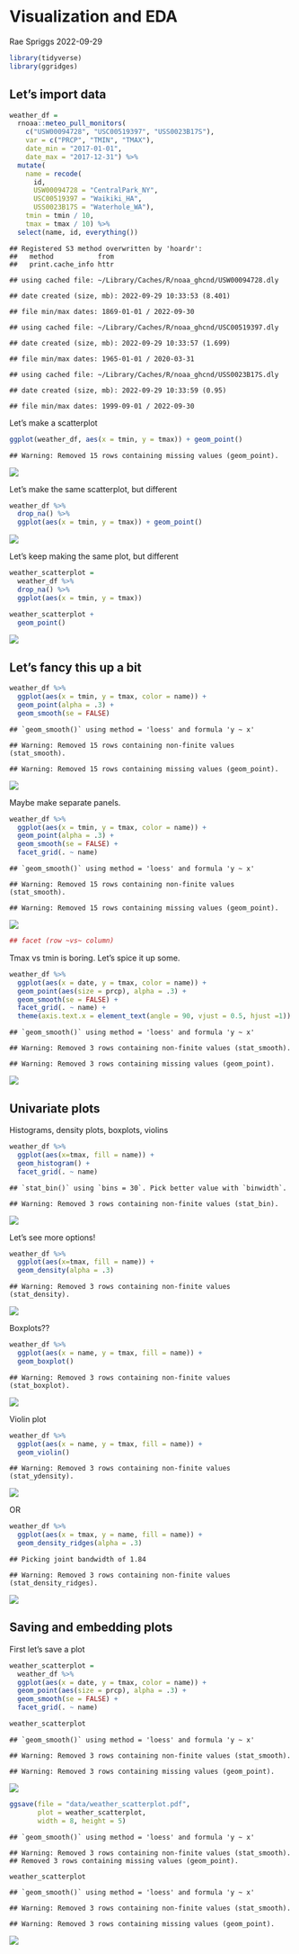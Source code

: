 Visualization and EDA
================
Rae Spriggs
2022-09-29

``` r
library(tidyverse)
library(ggridges)
```

## Let’s import data

``` r
weather_df = 
  rnoaa::meteo_pull_monitors(
    c("USW00094728", "USC00519397", "USS0023B17S"),
    var = c("PRCP", "TMIN", "TMAX"), 
    date_min = "2017-01-01",
    date_max = "2017-12-31") %>%
  mutate(
    name = recode(
      id, 
      USW00094728 = "CentralPark_NY", 
      USC00519397 = "Waikiki_HA",
      USS0023B17S = "Waterhole_WA"),
    tmin = tmin / 10,
    tmax = tmax / 10) %>%
  select(name, id, everything())
```

    ## Registered S3 method overwritten by 'hoardr':
    ##   method           from
    ##   print.cache_info httr

    ## using cached file: ~/Library/Caches/R/noaa_ghcnd/USW00094728.dly

    ## date created (size, mb): 2022-09-29 10:33:53 (8.401)

    ## file min/max dates: 1869-01-01 / 2022-09-30

    ## using cached file: ~/Library/Caches/R/noaa_ghcnd/USC00519397.dly

    ## date created (size, mb): 2022-09-29 10:33:57 (1.699)

    ## file min/max dates: 1965-01-01 / 2020-03-31

    ## using cached file: ~/Library/Caches/R/noaa_ghcnd/USS0023B17S.dly

    ## date created (size, mb): 2022-09-29 10:33:59 (0.95)

    ## file min/max dates: 1999-09-01 / 2022-09-30

Let’s make a scatterplot

``` r
ggplot(weather_df, aes(x = tmin, y = tmax)) + geom_point()
```

    ## Warning: Removed 15 rows containing missing values (geom_point).

![](Visualization_and_EDA_files/figure-gfm/unnamed-chunk-3-1.png)<!-- -->

Let’s make the same scatterplot, but different

``` r
weather_df %>% 
  drop_na() %>% 
  ggplot(aes(x = tmin, y = tmax)) + geom_point()
```

![](Visualization_and_EDA_files/figure-gfm/unnamed-chunk-4-1.png)<!-- -->

Let’s keep making the same plot, but different

``` r
weather_scatterplot = 
  weather_df %>% 
  drop_na() %>% 
  ggplot(aes(x = tmin, y = tmax)) 

weather_scatterplot + 
  geom_point()
```

![](Visualization_and_EDA_files/figure-gfm/unnamed-chunk-5-1.png)<!-- -->

## Let’s fancy this up a bit

``` r
weather_df %>% 
  ggplot(aes(x = tmin, y = tmax, color = name)) + 
  geom_point(alpha = .3) + 
  geom_smooth(se = FALSE)
```

    ## `geom_smooth()` using method = 'loess' and formula 'y ~ x'

    ## Warning: Removed 15 rows containing non-finite values (stat_smooth).

    ## Warning: Removed 15 rows containing missing values (geom_point).

![](Visualization_and_EDA_files/figure-gfm/unnamed-chunk-6-1.png)<!-- -->

Maybe make separate panels.

``` r
weather_df %>% 
  ggplot(aes(x = tmin, y = tmax, color = name)) + 
  geom_point(alpha = .3) + 
  geom_smooth(se = FALSE) + 
  facet_grid(. ~ name)
```

    ## `geom_smooth()` using method = 'loess' and formula 'y ~ x'

    ## Warning: Removed 15 rows containing non-finite values (stat_smooth).

    ## Warning: Removed 15 rows containing missing values (geom_point).

![](Visualization_and_EDA_files/figure-gfm/unnamed-chunk-7-1.png)<!-- -->

``` r
## facet (row ~vs~ column) 
```

Tmax vs tmin is boring. Let’s spice it up some.

``` r
weather_df %>% 
  ggplot(aes(x = date, y = tmax, color = name)) + 
  geom_point(aes(size = prcp), alpha = .3) + 
  geom_smooth(se = FALSE) + 
  facet_grid(. ~ name) + 
  theme(axis.text.x = element_text(angle = 90, vjust = 0.5, hjust =1))
```

    ## `geom_smooth()` using method = 'loess' and formula 'y ~ x'

    ## Warning: Removed 3 rows containing non-finite values (stat_smooth).

    ## Warning: Removed 3 rows containing missing values (geom_point).

![](Visualization_and_EDA_files/figure-gfm/unnamed-chunk-8-1.png)<!-- -->

## Univariate plots

Histograms, density plots, boxplots, violins

``` r
weather_df %>% 
  ggplot(aes(x=tmax, fill = name)) + 
  geom_histogram() + 
  facet_grid(. ~ name)
```

    ## `stat_bin()` using `bins = 30`. Pick better value with `binwidth`.

    ## Warning: Removed 3 rows containing non-finite values (stat_bin).

![](Visualization_and_EDA_files/figure-gfm/unnamed-chunk-9-1.png)<!-- -->

Let’s see more options!

``` r
weather_df %>% 
  ggplot(aes(x=tmax, fill = name)) + 
  geom_density(alpha = .3) 
```

    ## Warning: Removed 3 rows containing non-finite values (stat_density).

![](Visualization_and_EDA_files/figure-gfm/unnamed-chunk-10-1.png)<!-- -->

Boxplots??

``` r
weather_df %>% 
  ggplot(aes(x = name, y = tmax, fill = name)) + 
  geom_boxplot()
```

    ## Warning: Removed 3 rows containing non-finite values (stat_boxplot).

![](Visualization_and_EDA_files/figure-gfm/unnamed-chunk-11-1.png)<!-- -->

Violin plot

``` r
weather_df %>% 
  ggplot(aes(x = name, y = tmax, fill = name)) + 
  geom_violin()
```

    ## Warning: Removed 3 rows containing non-finite values (stat_ydensity).

![](Visualization_and_EDA_files/figure-gfm/unnamed-chunk-12-1.png)<!-- -->

OR

``` r
weather_df %>% 
  ggplot(aes(x = tmax, y = name, fill = name)) + 
  geom_density_ridges(alpha = .3)
```

    ## Picking joint bandwidth of 1.84

    ## Warning: Removed 3 rows containing non-finite values (stat_density_ridges).

![](Visualization_and_EDA_files/figure-gfm/unnamed-chunk-13-1.png)<!-- -->

## Saving and embedding plots

First let’s save a plot

``` r
weather_scatterplot = 
  weather_df %>% 
  ggplot(aes(x = date, y = tmax, color = name)) + 
  geom_point(aes(size = prcp), alpha = .3) + 
  geom_smooth(se = FALSE) +
  facet_grid(. ~ name)

weather_scatterplot
```

    ## `geom_smooth()` using method = 'loess' and formula 'y ~ x'

    ## Warning: Removed 3 rows containing non-finite values (stat_smooth).

    ## Warning: Removed 3 rows containing missing values (geom_point).

![](Visualization_and_EDA_files/figure-gfm/unnamed-chunk-14-1.png)<!-- -->

``` r
ggsave(file = "data/weather_scatterplot.pdf", 
       plot = weather_scatterplot, 
       width = 8, height = 5)
```

    ## `geom_smooth()` using method = 'loess' and formula 'y ~ x'

    ## Warning: Removed 3 rows containing non-finite values (stat_smooth).
    ## Removed 3 rows containing missing values (geom_point).

``` r
weather_scatterplot
```

    ## `geom_smooth()` using method = 'loess' and formula 'y ~ x'

    ## Warning: Removed 3 rows containing non-finite values (stat_smooth).

    ## Warning: Removed 3 rows containing missing values (geom_point).

![](Visualization_and_EDA_files/figure-gfm/unnamed-chunk-15-1.png)<!-- -->
